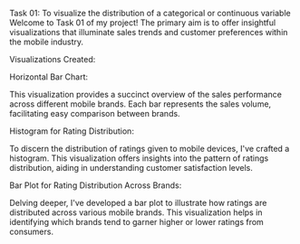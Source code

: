 Task 01: To visualize the distribution of a categorical or continuous variable
Welcome to Task 01 of my project! The primary aim is to offer insightful visualizations that illuminate sales trends and customer preferences within the mobile industry.

Visualizations Created:

Horizontal Bar Chart:

This visualization provides a succinct overview of the sales performance across different mobile brands. 
Each bar represents the sales volume, facilitating easy comparison between brands.

Histogram for Rating Distribution:

To discern the distribution of ratings given to mobile devices, I've crafted a histogram.
This visualization offers insights into the pattern of ratings distribution, aiding in understanding customer satisfaction levels.

Bar Plot for Rating Distribution Across Brands:

Delving deeper, I've developed a bar plot to illustrate how ratings are distributed across various mobile brands. 
This visualization helps in identifying which brands tend to garner higher or lower ratings from consumers.
